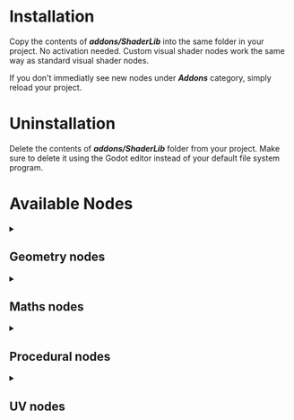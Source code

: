 # Installation
Copy the contents of **_addons/ShaderLib_** into the same folder in your project. No activation needed. Custom visual shader nodes work the same way as standard visual shader nodes.

If you don't immediatly see new nodes under **_Addons_** category, simply reload your project.
# Uninstallation
Delete the contents of **_addons/ShaderLib_** folder from your project. Make sure to delete it using the Godot editor instead of your default file system program.
# Available Nodes
<details>
<summary><h2>Geometry nodes</h2></summary>
<hr>
<h4><a href="/documentation/Nodes/Geometry/Mesh.md">Mesh node</a></h4>
<hr>
</details>
<details>
<summary><h2>Maths nodes</h2></summary>
<hr>
<details>
<summary><h3>Vector</h3></summary>
<h4><a href="/documentation/Nodes/Maths/Vector/Project.md">Project node</a></h4>
<h4><a href="/documentation/Nodes/Maths/Vector/ProjectOnPlane.md">Project On Plane node</a></h4>
<h4><a href="/documentation/Nodes/Maths/Vector/VectorTransform.md">Vector Transform node</a></h4>
</details>
<details>
<summary><h3>Wave</h3></summary>
<h4><a href="/documentation/Nodes/Maths/Wave/NoiseSineWave.md">Noise Sine Wave node</a></h4>
<h4><a href="/documentation/Nodes/Maths/Wave/SawtoothWave.md">Sawtooth Wave node</a></h4>
<h4><a href="/documentation/Nodes/Maths/Wave/SquareWave.md">Square Wave node</a></h4>
<h4><a href="/documentation/Nodes/Maths/Wave/TriangleWave.md">Triangle Wave node</a></h4>
</details>
<hr>
</details>
<details>
<summary><h2>Procedural nodes</h2></summary>
<hr>
<h4><a href="/documentation/Nodes/Procedural/CheckerBoard.md">Checker Board node</a></h4>
<details>
<summary><h3>Noise</h3></summary>
<h4><a href="/documentation/Nodes/Procedural/Noise/GradientNoise.md">Gradient Noise node</a></h4>
<h4><a href="/documentation/Nodes/Procedural/Noise/PseudoRandomNoise.md">Pseudo Random Noise node</a></h4>
<h4><a href="/documentation/Nodes/Procedural/Noise/SimpleNoise.md">Simple Noise node</a></h4>
<h4><a href="/documentation/Nodes/Procedural/Noise/Voronoi.md">Voronoi node</a></h4>
</details>
<details>
<summary><h3>Shapes</h3></summary>
<h4><a href="/documentation/Nodes/Procedural/Shapes/Ellipse.md">Ellipse node</a></h4>
<h4><a href="/documentation/Nodes/Procedural/Shapes/Polygon.md">Polygon node</a></h4>
<h4><a href="/documentation/Nodes/Procedural/Shapes/Rectangle.md">Rectangle node</a></h4>
<h4><a href="/documentation/Nodes/Procedural/Shapes/RoundedPolygon.md">Rounded Polygon node</a></h4>
<h4><a href="/documentation/Nodes/Procedural/Shapes/RoundedRectangle.md">Rounded Rectangle node</a></h4>
</details>
<hr>
</details>
<details>
<summary><h2>UV nodes</h2></summary>
<hr>
<h4><a href="/documentation/Nodes/UV/Flipbook.md">Flipbook node</a></h4>
<h4><a href="/documentation/Nodes/UV/ParallaxMapping.md">Parallax Mapping node</a></h4>
<h4><a href="/documentation/Nodes/UV/RadialShear.md">Radial Shear node</a></h4>
<h4><a href="/documentation/Nodes/UV/Rotate.md">Rotate node</a></h4>
<h4><a href="/documentation/Nodes/UV/Spherize.md">Spherize node</a></h4>
<h4><a href="/documentation/Nodes/UV/Swirl.md">Swirl node</a></h4>
<h4><a href="/documentation/Nodes/UV/TilingAndOffset.md">Tiling and Offset node</a></h4>
<h4><a href="/documentation/Nodes/UV/Twirl.md">Twirl node</a></h4>
<hr>
</details>